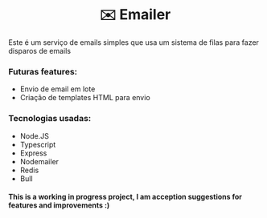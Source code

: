 <h1 align="center">✉️ Emailer</h1>

Este é um serviço de emails simples que usa um sistema de filas para fazer disparos de emails

### Futuras features:

- Envio de email em lote
- Criação de templates HTML para envio

### Tecnologias usadas:

- Node.JS
- Typescript
- Express
- Nodemailer
- Redis
- Bull


#### This is a working in progress project, I am acception suggestions for features and improvements :)
